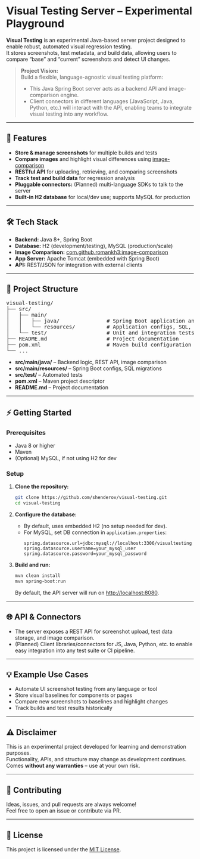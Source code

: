# Visual Testing Server – Experimental Playground

**Visual Testing** is an experimental Java-based server project designed to enable robust, automated visual regression testing.  
It stores screenshots, test metadata, and build data, allowing users to compare “base” and “current” screenshots and detect UI changes.

> **Project Vision:**  
> Build a flexible, language-agnostic visual testing platform:  
> - This Java Spring Boot server acts as a backend API and image-comparison engine.  
> - Client connectors in different languages (JavaScript, Java, Python, etc.) will interact with the API, enabling teams to integrate visual testing into any workflow.

---

## 🚀 Features

- **Store & manage screenshots** for multiple builds and tests
- **Compare images** and highlight visual differences using [image-comparison](https://github.com/romankh3/image-comparison)
- **RESTful API** for uploading, retrieving, and comparing screenshots
- **Track test and build data** for regression analysis
- **Pluggable connectors:** (Planned) multi-language SDKs to talk to the server
- **Built-in H2 database** for local/dev use; supports MySQL for production

---

## 🛠️ Tech Stack

- **Backend:** Java 8+, Spring Boot
- **Database:** H2 (development/testing), MySQL (production/scale)
- **Image Comparison:** [com.github.romankh3:image-comparison](https://github.com/romankh3/image-comparison)
- **App Server:** Apache Tomcat (embedded with Spring Boot)
- **API:** REST/JSON for integration with external clients

---

## 📁 Project Structure

<pre>
visual-testing/
├── src/
│   ├── main/
│   │   ├── java/               # Spring Boot application and controllers
│   │   └── resources/          # Application configs, SQL, static files
│   └── test/                   # Unit and integration tests
├── README.md                   # Project documentation
├── pom.xml                     # Maven build configuration
└── ...
</pre>

- **src/main/java/** – Backend logic, REST API, image comparison
- **src/main/resources/** – Spring Boot configs, SQL migrations
- **src/test/** – Automated tests
- **pom.xml** – Maven project descriptor
- **README.md** – Project documentation

---

## ⚡ Getting Started

### Prerequisites

- Java 8 or higher
- Maven
- (Optional) MySQL, if not using H2 for dev

### Setup

1. **Clone the repository:**
    ```bash
    git clone https://github.com/shenderov/visual-testing.git
    cd visual-testing
    ```

2. **Configure the database:**  
    - By default, uses embedded H2 (no setup needed for dev).
    - For MySQL, set DB connection in `application.properties`:
      ```
      spring.datasource.url=jdbc:mysql://localhost:3306/visualtesting
      spring.datasource.username=your_mysql_user
      spring.datasource.password=your_mysql_password
      ```

3. **Build and run:**
    ```bash
    mvn clean install
    mvn spring-boot:run
    ```
    By default, the API server will run on [http://localhost:8080](http://localhost:8080).

---

## 🌐 API & Connectors

- The server exposes a REST API for screenshot upload, test data storage, and image comparison.
- (Planned) Client libraries/connectors for JS, Java, Python, etc. to enable easy integration into any test suite or CI pipeline.

---

## 💡 Example Use Cases

- Automate UI screenshot testing from any language or tool
- Store visual baselines for components or pages
- Compare new screenshots to baselines and highlight changes
- Track builds and test results historically

---

## ⚠️ Disclaimer

This is an experimental project developed for learning and demonstration purposes.  
Functionality, APIs, and structure may change as development continues.  
Comes **without any warranties** – use at your own risk.

---

## 🤝 Contributing

Ideas, issues, and pull requests are always welcome!  
Feel free to open an issue or contribute via PR.

---

## 📝 License

This project is licensed under the [MIT License](LICENSE).
